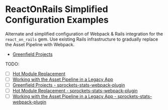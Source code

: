 # ReactOnRails Simplified Configuration Examples

Alternate and simplified configuration of Webpack &amp; Rails integration for 
the `react_on_rails` gem. Use existing Rails infrastructure to gradually replace 
the Asset Pipeline with Webpack.

* [Greenfield Projects](greenfield)

TODO:
* [ ] [Hot Module Replacement](hot_module_replacement)
* [ ] [Working with the Asset Pipeline in a Legacy App](legacy)
* [ ] [Greenfield Projects - sprockets-stats-webpack-plugin](greenfield_sprockets_stats)
* [ ] [Hot Module Replacement - sprockets-stats-webpack-plugin](hot_module_replacement_sprockets_stats)
* [ ] [Working with the Asset Pipeline in a Legacy App - sprockets-stats-webpack-plugin](legacy_sprockets_stats)
